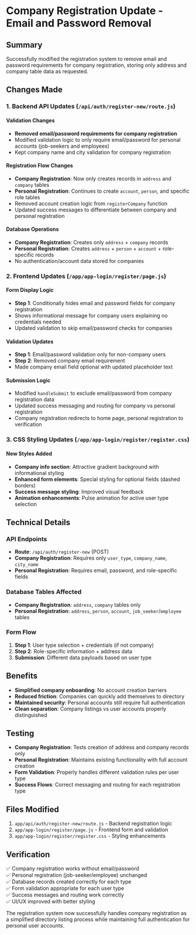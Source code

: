 # Company Registration Update - Email and Password Removal

## Summary
Successfully modified the registration system to remove email and password requirements for company registration, storing only address and company table data as requested.

## Changes Made

### 1. Backend API Updates (`/api/auth/register-new/route.js`)

#### Validation Changes
- **Removed email/password requirements for company registration**
- Modified validation logic to only require email/password for personal accounts (job-seekers and employees)
- Kept company name and city validation for company registration

#### Registration Flow Changes
- **Company Registration**: Now only creates records in `address` and `company` tables
- **Personal Registration**: Continues to create `account`, `person`, and specific role tables
- Removed account creation logic from `registerCompany` function
- Updated success messages to differentiate between company and personal registration

#### Database Operations
- **Company Registration**: Creates only `address` + `company` records
- **Personal Registration**: Creates `address` + `person` + `account` + role-specific records
- No authentication/account data stored for companies

### 2. Frontend Updates (`/app/app-login/register/page.js`)

#### Form Display Logic
- **Step 1**: Conditionally hides email and password fields for company registration
- Shows informational message for company users explaining no credentials needed
- Updated validation to skip email/password checks for companies

#### Validation Updates
- **Step 1**: Email/password validation only for non-company users
- **Step 2**: Removed company email requirement
- Made company email field optional with updated placeholder text

#### Submission Logic
- Modified `handleSubmit` to exclude email/password from company registration data
- Updated success messaging and routing for company vs personal registration
- Company registration redirects to home page, personal registration to verification

### 3. CSS Styling Updates (`/app/app-login/register/register.css`)

#### New Styles Added
- **Company info section**: Attractive gradient background with informational styling
- **Enhanced form elements**: Special styling for optional fields (dashed borders)
- **Success message styling**: Improved visual feedback
- **Animation enhancements**: Pulse animation for active user type selection

## Technical Details

### API Endpoints
- **Route**: `/api/auth/register-new` (POST)
- **Company Registration**: Requires only `user_type`, `company_name`, `city_name`
- **Personal Registration**: Requires email, password, and role-specific fields

### Database Tables Affected
- **Company Registration**: `address`, `company` tables only
- **Personal Registration**: `address`, `person`, `account`, `job_seeker`/`employee` tables

### Form Flow
1. **Step 1**: User type selection + credentials (if not company)
2. **Step 2**: Role-specific information + address data
3. **Submission**: Different data payloads based on user type

## Benefits
- **Simplified company onboarding**: No account creation barriers
- **Reduced friction**: Companies can quickly add themselves to directory
- **Maintained security**: Personal accounts still require full authentication
- **Clean separation**: Company listings vs user accounts properly distinguished

## Testing
- **Company Registration**: Tests creation of address and company records only
- **Personal Registration**: Maintains existing functionality with full account creation
- **Form Validation**: Properly handles different validation rules per user type
- **Success Flows**: Correct messaging and routing for each registration type

## Files Modified
1. `app/api/auth/register-new/route.js` - Backend registration logic
2. `app/app-login/register/page.js` - Frontend form and validation
3. `app/app-login/register/register.css` - Styling enhancements

## Verification
✅ Company registration works without email/password  
✅ Personal registration (job-seeker/employee) unchanged  
✅ Database records created correctly for each type  
✅ Form validation appropriate for each user type  
✅ Success messages and routing work correctly  
✅ UI/UX improved with better styling  

The registration system now successfully handles company registration as a simplified directory listing process while maintaining full authentication for personal user accounts.
